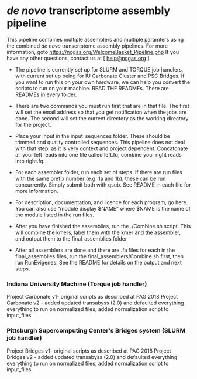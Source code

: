 # *de novo* transcriptome assembly pipeline #

This pipeline combines multiple assemblers and multiple paramters using the combined *de novo* transcriptome assembly pipelines. For more information, goto https://ncgas.org/WelcomeBasket_Pipeline.php
If you have any other questions, contact us at [ help@ncgas.org ]

- The pipeline is currently set up for SLURM and TORQUE job handlers, with current set up being for IU Carbonate Cluster and PSC Bridges.  If you want to run this on your own hardware, we can help you convert the scripts to run on your machine.
READ THE READMEs.  There are READMEs in every folder.

- There are two commands you must run first that are in that file.  The first will set the email address so that you get notification when the jobs are done.  The second will set the current directory as the working directory for the project.

- Place your input in the input_sequences folder.  These should be trimmed and quality controlled sequences.  This pipeline does not deal with that step, as it is very context and project dependent.  Concatonate all your left reads into one file called left.fq; combine your right reads into right.fq.

- For each assembler folder, run each set of steps.  If there are run files with the same prefix number (e.g. 1a and 1b), these can be run concurrently.  Simply submit both with qsub.  See README in each file for more information.

- For description, documentation, and licence for each program, go here.  You can also use “module display $NAME” where  $NAME is the name of the module listed in the run files.

- After you have finished the assemblies, run the ./Combine.sh script.  This will combine the kmers, label them with the kmer and the assembler, and output them to the final_assemblies folder

- After all assemblers are done and there are <ASSEMBLER>.fa files for each in the final_assemblies files, run the final_assemblers/Combine.sh first, then run RunEvigenes.  See the README for details on the output and next steps.

### Indiana University Machine (Torque job handler) ###
Project Carbonate v1- original scripts as described at PAG 2018
Project Carbonate v2 - added updated transabyss (2.0) and defaulted everything everything to run on normalized files, added normalization script to input_files

### Pittsburgh Supercomputing Center's Bridges system (SLURM job handler) ###
Project Bridges v1- original scripts as described at PAG 2018
Project Bridges v2 - added updated transabyss (2.0) and defaulted everything everything to run on normalized files, added normalization script to input_files
